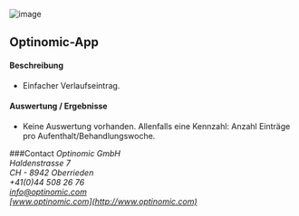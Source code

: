 

![image](http://www.ottiger.org/optinomic_logo/optinomic_logo_small.png)
## Optinomic-App 



#### Beschreibung
- Einfacher Verlaufseintrag.

#### Auswertung / Ergebnisse
- Keine Auswertung vorhanden. Allenfalls eine Kennzahl:  Anzahl Einträge pro Aufenthalt/Behandlungswoche.





###Contact
*Optinomic GmbH*   
*Haldenstrasse 7*     
*CH - 8942 Oberrieden*     
*+41(0)44 508 26 76*    
*info@optinomic.com*   
*[www.optinomic.com](http://www.optinomic.com)*   

